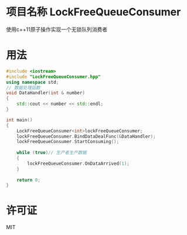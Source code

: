 # 项目名称 LockFreeQueueConsumer
使用c++11原子操作实现一个无锁队列消费者

# 用法
```c++
#include <iostream>
#include "LockFreeQueueConsumer.hpp"
using namespace std;
// 数据处理函数
void DataHandler(int & number)
{
	std::cout << number << std::endl;
}

int main()
{
	LockFreeQueueConsumer<int>lockFreeQueueConsumer;
	lockFreeQueueConsumer.BindDataDealFunc(&DataHandler);
	lockFreeQueueConsumer.StartConsuming();
	
	while (true)// 生产者生产数据 
	{
		lockFreeQueueConsumer.OnDataArrived(1);
	}
	
	return 0;
}
```

# 许可证
MIT

